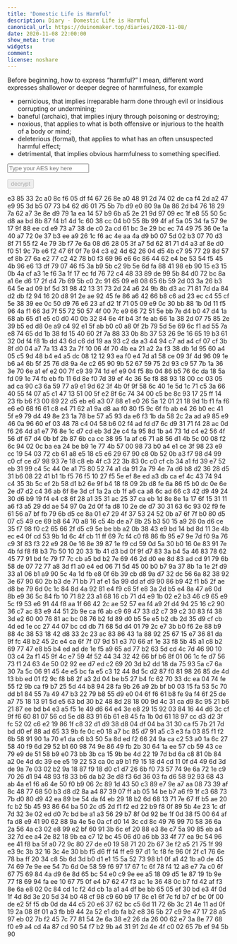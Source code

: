 ```yaml
---
title: 'Domestic Life is Harmful'
description: Diary - Domestic Life is Harmful
canonical_url: https://duinomaker.top/diaries/2020-11-08/
date: 2020-11-08 22:00:00
show_meta: true
widgets:
comment:
license: noshare
---
```


Before beginning, how to express “harmful?” I mean, different word expresses shallower or deeper degree of harmfulness, for example
- pernicious, that implies irreparable harm done through evil or insidious corrupting or undermining;
- baneful (archaic), that implies injury through poisoning or destroying;
- noxious, that applies to what is both offensive or injurious to the health of a body or mind;
- deleterious (formal), that applies to what has an often unsuspected harmful effect;
- detrimental, that implies obvious harmfulness to something specified.

<script async src="https://server.duinomaker.top/blog/assets/crypto-js.min.js" defer></script>
<script src="https://server.duinomaker.top/blog/assets/decrypt.js" defer></script>
<div class="field has-addons">
<p class="control has-icons-left">
    <input id="password" class="input" type="password" maxlength="16" placeholder="Type your AES key here" digest="06c827befa68038b94d9acdd87e8353a183db6dbe0b47d55fe9e8002812ce709">
    <span class="icon is-small is-left">
        <i id="input-bar-icon" class="fas fa-lock"></i>
    </span>
</p>
<p class="control">
    <button id="decrypt" class="button" onclick="decryptAll()" disabled>decrypt</button>
</p>
</div>

<span class="encrypted" iv="9S33x8JO+VtBHC53">e3 85 33 2c a0 8c f6 05 df f4 67 26 8e a0 48 91 2d 74 02 de ca f4 2d a2 47 e9 95 3d b5 07 73 b4 62 d6 01 75 5b 7b d9 e0 80 9a 0a 86 2d b4 76 18 29 7a 62 a7 3e 8e d9 79 1a ea 14 57 b9 6b a5 2e 21 9d 97 09 ec 1f e8 55 50 5c d8 aa bd 8b 87 f4 b1 4d 1c 60 38 cc 04 b0 55 8b 99 4f af 5a 05 34 fa 57 9e 17 9f 88 ee cd e9 73 a7 38 de c0 2a cd 61 bc 3e 29 bc ec 74 49 75 36 0e 1a 40 a7 72 0e 37 b3 ee a9 26 1c f6 ac 4e aa 4a d9 b0 07 5d 02 b3 07 70 d3 8f 71 55 f2 4e 79 3b f7 7e 6a 08 d6 28 05 3f a7 5d 62 81 71 d4 a3 af 8e d0 f0 51 9c 7b e6 f2 47 6f 0f 7e 94 c3 e2 4d 62 26 04 d5 4b c7 95 77 29 8d 57 ef 8b 27 6a e2 77 c2 42 78 b0 f3 69 96 e6 6c 86 44 62 e4 be 53 54 f5 45 4b 96 e6 13 df 79 07 46 f5 3a b9 5b c2 9b 5e 6d fa 88 41 98 eb 90 15 e3 15 0b 4a cf a3 1e f6 3a 1f 17 ec fd 76 72 c4 48 33 89 de 99 5b 84 d0 72 bc 8a a1 6e d6 17 2f d4 7b 69 5b c0 2c 91 65 09 e8 08 65 6b 59 2d 03 3a 26 b3 64 5e ad 09 bf 5d 31 98 42 13 31 73 2d 24 a6 24 9b 8b d3 ac 71 81 7d da 84 d2 db f2 94 16 20 d8 91 2e ae 92 45 fe 86 a6 42 66 b8 c6 ad 23 ec c4 55 cf 5e 38 39 ee 0c 50 d9 76 e6 23 af d2 1f 71 05 09 e9 0c 30 bb 88 1b 0d 11 f5 96 4a f1 66 3d 7f 55 72 50 57 4f 00 7c e9 66 72 51 5e bb 7e d4 b0 47 d4 1a 68 ab 65 d1 e5 c0 d0 40 0b 32 84 6e 4f b4 3f fe ab 66 1a 38 2d 07 75 85 2e 39 b5 ed d8 0e a9 c4 92 e1 5f ab b0 c0 a8 0f 2b 79 5d 5e 69 6c f1 ad 55 7a e8 74 65 dd 1b 38 fd 15 40 60 2f 7a 88 33 0b 8b 37 53 26 9e 16 65 19 b3 61 32 0d f4 f8 1b dd 43 6d c6 dd 19 aa 93 c2 da a3 44 94 c7 ad a4 cf 07 cf 3b 8f d0 04 a7 7a 13 43 2a 7f 10 06 4f 70 4b ea 21 a2 2a f3 38 db 1d 95 60 a4 05 c5 9d 48 b4 e4 a5 dc 08 12 12 93 ea f0 e4 7d a1 58 ce 09 3f 4d 96 09 1e b6 a4 6b 5f 25 76 d8 9a 4e c2 65 90 9b 52 67 59 75 2d 93 c9 57 7b 1a 36 3e 70 6e a1 ef e2 00 7f c9 39 74 1d ef e9 04 f5 8b 04 86 b5 76 6c da 18 5a fd 09 1e 74 fb eb fb 11 6d 8e f0 7d 39 ef 4c 36 5e f8 88 93 18 00 cc 03 05 ad ca 90 c3 6a 59 77 a9 e1 9d 62 3f 4b 0f 9f 58 6c 40 1e 5d 1c 71 c5 3a 66 40 55 f4 07 a5 c1 47 13 51 00 5f e2 8f 6c 74 34 00 c5 be 8c 93 17 25 ff 14 23 fb b6 f3 00 89 22 d5 eb e6 a3 07 88 e1 e0 26 5a 12 01 21 18 9d 1b f1 fa f6 e6 e0 68 f6 61 c8 e4 71 62 a1 9a d8 aa f0 80 f5 9c 6f fb ab e4 26 b0 ec 41 5f e9 79 d4 49 8e 23 1a 78 be 57 a5 93 da e6 f3 1b da 58 2c 2a ad a9 85 e9 46 0a 96 60 ef 03 48 78 c4 04 58 b6 02 f4 ad fd d7 6c d9 31 71 f4 28 ac 0d f6 26 4d a1 e7 76 8e 1c d7 cd eb 3d 2e c4 fa 95 8d 1b a4 73 1d c4 e2 56 4f 56 df 67 d4 0b bf 2b 87 6b ca cc 38 95 1a af c6 71 a8 56 d1 4b 5c 00 08 f2 6c 94 02 0c ba ea 24 be b9 1e 77 4b 57 00 98 73 b0 a4 e1 ce 3f 98 23 e9 cc 19 54 03 72 cb 61 a8 e5 18 c5 e6 29 67 90 c8 0b 52 0b a3 f7 98 d4 99 c0 cf ce d7 98 93 7e 18 c8 eb 4f c3 22 3b 83 0c c0 cf cb 34 a1 fd 39 e7 52 eb 31 99 c4 5c 44 0e a1 75 80 52 74 a1 da 91 2a 79 4e 7a d6 b8 d2 36 28 d5 31 b6 08 22 41 b1 1b f5 76 f5 10 27 f5 5e ef 8e ed a3 db ca ef 4c 43 74 94 c4 35 3b 5c ef 2b 58 d1 b2 6e 9f b4 18 f8 09 2b d8 fe 6a 86 f5 b0 dc 0e 6e 2e d7 d2 c4 36 ab 6f 8e 3d cf 1a 2a cb 1f a6 ca a8 6c ad 66 c3 42 d9 49 24 30 d6 b9 19 f4 e4 c8 6f 28 a1 35 31 ac 25 37 ca eb 1d 8e 8e 1a 17 6f 15 31 11 a6 f3 a5 29 dd ae 54 97 0a 2d 0f fa d8 10 2e de d7 30 31 63 6c 93 02 f9 fe 61 56 a7 bf fb 79 6b d5 ce 8a 01 e7 29 4f 37 53 24 52 0b a7 6f 7f b0 80 d5 07 c5 49 ce 69 b8 64 70 a8 16 c5 4b de a7 8b 25 b3 50 15 a9 26 0a d6 ce 35 f7 98 f0 c2 65 66 2f d5 c9 5e be bb a2 0b 38 43 e9 bd 14 bd 8d 11 3e 4b ec e4 0f cd 53 9b 1d 6c 4f cb 11 ff 69 7c f4 c0 f8 86 fb 95 e7 9e 7d f0 9a 76 c9 3f 83 f3 22 e9 28 0e 16 8e 39 87 1e f9 cd 59 0d 5a 30 b0 16 0e 83 91 7e 4b fd f8 f8 b3 7b 50 10 20 33 1b 41 d3 bd 0f 9f d7 83 3a b4 5a 46 83 78 62 45 77 91 bd fc 79 f7 7c cb a5 bd b2 7e 69 46 2d d0 ee 8d 83 ad cd 91 79 6b 58 de 07 72 77 a8 3d f1 a0 e4 ed 06 71 5d 45 00 b0 b7 9a 37 8b 1a 1e 2f d9 33 a1 06 b1 a9 90 5c 4a 1d fb e8 0f 6b 39 cb d8 9a d7 32 dc 56 6a 82 38 92 3e 67 90 60 2b b3 de 71 bb 71 af e1 5a 99 dd af d9 90 86 b9 42 f1 b5 2f ae d8 be 79 6d 0c 1c 84 8d 4a 92 81 e4 f9 c6 5f e8 3a 2d b5 e4 8a 47 a6 0d 8b e9 36 5c 84 fb 10 71 82 23 a1 68 16 cb 71 d4 e9 1b 02 e2 b3 46 c9 65 e9 5c f9 53 e6 91 44 f8 aa 1f 66 42 2c ae 52 57 ea f4 a9 2f d4 94 25 16 c2 90 36 c7 ac 83 e9 44 51 2b 9e ca f6 ab c9 69 47 33 d2 c7 39 c2 30 83 f4 38 3d e2 60 00 76 81 ac bc 08 76 b2 fd 89 d0 b5 5e e5 b2 db 2d 35 d9 cf cb 4d ed 1e cc 27 44 07 bc cd db 71 68 5d d4 01 79 2c e7 3b b0 f6 2e 88 b9 88 4c 38 53 18 42 d8 33 2c 23 ac 83 86 43 1a 88 92 25 67 15 e7 36 81 da 9f fc 48 b2 45 2c e4 ca 6f 7f 07 9d 51 e3 70 66 af 1e 33 f8 5b 45 a1 c8 b2 69 77 47 e8 b5 b4 ed ad de 1e f5 a9 65 ad 77 b2 63 5d cd 4c 7d 46 90 10 03 c4 2a f1 45 9f 4c e7 59 4f 52 44 34 32 42 66 bf b6 8f 01 06 1c fe d7 56 73 f1 24 63 4e 50 02 92 ee d7 ed c2 69 20 3d b2 dd 18 da 75 93 5a c7 6a 30 7a 5c 06 91 45 4e e5 bc fa e5 c3 12 44 8d 5c d2 87 f0 81 98 26 85 de 4d 13 bb ed 01 f2 9c f8 b8 2f a3 2d 04 be b5 27 b4 fc 62 70 33 dc ea 04 74 fe 55 f2 9b ca f9 b7 25 5d 44 b8 94 28 fa 9b 26 a9 2b bf b0 03 15 fa 53 5c 70 dd b1 84 55 7a 49 47 b3 22 79 b8 55 d9 e0 04 6f f6 61 b8 fe 9a f4 6f 25 de a7 75 18 13 91 5d e5 63 bd 30 b2 48 8d 28 18 00 9d 4c 31 ca d9 8c 95 21 b6 21 87 ee bd b4 e3 a5 f5 1e 49 d6 64 e4 3e e8 29 15 92 03 84 16 44 d6 3c cf 9f f6 60 81 07 56 cd 5e d8 83 91 6b 61 e8 45 fa 1b 0d 61 18 97 cc d3 d2 3f fc 52 02 c6 e2 19 86 1f c8 32 d1 d9 38 d8 04 df 04 ba 31 30 ca f5 7b 21 7d bd d0 ef 88 ad 65 33 9b fe 0c e0 18 a7 bc 85 d7 91 a5 c3 e3 fa 03 85 f1 f2 6b 58 91 90 1a 70 e1 da c6 b3 50 5a 8d ed f2 66 24 9a ca c2 53 a0 1a 6c 27 58 40 f9 6d 29 52 b1 60 98 74 9e 86 49 fb 2b 30 64 1a ee 57 cb 59 43 ce 79 e9 de 51 58 b9 e0 73 bb 3b ca 15 9b be 4d 22 19 7d bd 6a c8 81 0b 84 a2 0e 4d dc 39 ee e5 19 22 53 ca 0c a9 b1 f9 15 18 d4 cd 11 0f d4 49 6d 3d de 9a 7e 03 02 b2 9a 18 87 f9 18 d0 c1 d7 26 6b f0 73 57 74 9e 6a 72 1e c9 70 26 d1 94 48 93 f8 33 b6 da b2 3e d8 f3 6d 36 03 fa d6 58 92 93 68 43 ab 4a e1 f6 a6 4e 50 f0 b9 06 2c 89 1d 43 50 c3 89 e7 9e a7 aa 08 73 39 af 8c 48 77 68 50 b3 d8 d2 8a a4 87 39 07 ff ab 05 14 be b7 a6 f9 1f c3 68 73 7b d0 80 d9 42 ea 89 be 54 da f4 eb 29 18 b2 6d 68 13 71 7e 67 ff b5 ae 20 fc b2 5b 45 93 86 64 ba 50 2c d5 2d f1 f2 ed 22 b9 f8 0f 89 5b 4e 23 1c df 7d 32 3e 02 ed d0 7c bd be a1 a3 56 29 b7 8f 0d 92 be 1f 0d 38 f5 00 64 af fa d8 e9 41 90 62 88 9a 4e 5e 0a cf d0 14 3c cd 8c 49 76 99 70 58 36 6a 2a 56 4a c3 02 e8 99 e2 bf 60 91 3b 6c ef 20 88 e3 8e c7 5a 90 85 eb a4 32 7d ee a4 2e 82 18 9b ea c7 12 bc 45 06 d0 a6 bb 33 4f 77 ea 9c 54 96 ee 41 f8 ba 5f a0 72 9c 80 27 de e0 19 58 71 20 2b 67 3e f2 a5 21 75 1f 99 e3 9c 3b 32 16 3c 4e 30 bb f5 d6 ff f4 ff e9 97 d1 1c f8 fe 96 0f 2f c1 76 6e 78 ba ff 20 34 c8 5b 6d 3d b0 d1 e1 15 5a 52 73 98 b1 0f a1 42 1b a0 de 45 74 69 7e 9e ee 54 7b 6d 0e 58 59 f6 97 17 67 1c 6f 78 f4 12 a8 e7 7a c0 6f 67 75 69 84 4a d9 6e 8d 65 bc 54 e0 c9 9e ee a5 18 09 d5 1e 87 19 1b 9e 77 f8 69 94 fa ee 10 67 75 0f e4 b7 62 47 f3 ac 1e 36 48 0c b7 fd 42 af f3 8e 6a e8 02 0c 84 cd 1c f2 4d cb 1a a1 a4 df be bb 65 05 ef 30 bd e3 4f 0d 1f 4d 8d 3e 20 5d 34 b0 48 cf 98 c9 60 b9 17 8c e1 6f 7c fd b7 cf bc 0f 00 de e2 5f f5 db 0d da 44 c5 20 e6 37 62 bc c5 6d 11 72 6b 3c 21 4e 11 ad 0f 19 2a 08 8f 01 a3 fb b9 44 2a 52 e1 db fa b2 e8 36 5b 27 c9 9e 47 17 28 a5 97 eb 02 7b f2 45 7c 77 81 54 2e 6a 38 e2 26 da 26 00 62 e7 3a 8e 77 68 f0 e9 a4 cd 4a 87 cd 90 54 f7 b2 9b a4 31 91 2d 4e 4f c0 02 65 7b ef 94 5b 90</span>